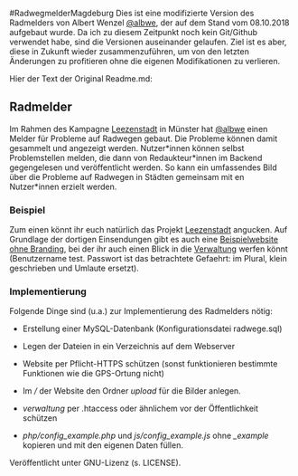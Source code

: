 #RadwegmelderMagdeburg
Dies ist eine modifizierte Version des Radmelders von Albert Wenzel [@albwe](https://albwe.de), der auf dem Stand vom 08.10.2018 aufgebaut wurde.
Da ich zu diesem Zeitpunkt noch kein Git/Github verwendet habe, sind die Versionen auseinander gelaufen. Ziel ist es aber, diese in Zukunft wieder zusammenzuführen, um von den letzten Änderungen zu profitieren ohne die eigenen Modifikationen zu verlieren.

Hier der Text der Original Readme.md:
## Radmelder
Im Rahmen des Kampagne [Leezenstadt](https://www.leezenstadt.de) in Münster hat [@albwe](https://albwe.de) einen Melder für Probleme auf Radwegen gebaut. Die Probleme können damit gesammelt und angezeigt werden. Nutzer\*innen können selbst Problemstellen melden, die dann von Redaukteur\*innen im Backend gegengelesen und veröffentlicht werden. So kann ein umfassendes Bild über die Probleme auf Radwegen in Städten gemeinsam mit en Nutzer\*innen erzielt werden.
### Beispiel
Zum einen könnt ihr euch natürlich das Projekt [Leezenstadt](https://www.leezenstadt.de/melder) angucken. Auf Grundlage der dortigen Einsendungen gibt es auch eine [Beispielwebsite ohne Branding](https://www.albwe.de/radmelder/), bei der ihr auch einen Blick in die [Verwaltung](https://www.albwe.de/radmelder/verwaltung) werfen könnt (Benutzername test. Passwort ist das betrachtete Gefaehrt: im Plural, klein geschrieben und Umlaute ersetzt).
### Implementierung
Folgende Dinge sind (u.a.) zur Implementierung des Radmelders nötig:
* Erstellung einer MySQL-Datenbank (Konfigurationsdatei radwege.sql)

* Legen der Dateien in ein Verzeichnis auf dem Webserver

* Website per Pflicht-HTTPS schützen (sonst funktionieren bestimmte Funktionen wie die GPS-Ortung nicht)

* Im */* der Website den Ordner *upload* für die Bilder anlegen.

* *verwaltung* per .htaccess oder ähnlichem vor der Öffentlichkeit schützen
* *php/config_example.php* und *js/config_example.js* ohne *_example* kopieren und mit den eigenen Daten füllen.

Veröffentlicht unter GNU-Lizenz (s. LICENSE).


